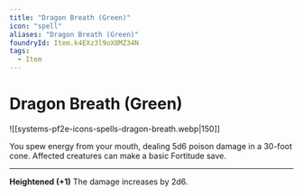 ```yaml
---
title: "Dragon Breath (Green)"
icon: "spell"
aliases: "Dragon Breath (Green)"
foundryId: Item.k4EXz3l9oX8MZ34N
tags:
  - Item
---
```


# Dragon Breath (Green)
![[systems-pf2e-icons-spells-dragon-breath.webp|150]]

You spew energy from your mouth, dealing 5d6 poison damage in a 30-foot cone. Affected creatures can make a basic Fortitude save.

* * *

**Heightened (+1)** The damage increases by 2d6.
